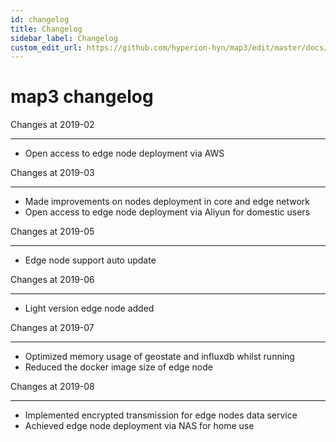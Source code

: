 ```yaml
---
id: changelog
title: Changelog
sidebar_label: Changelog
custom_edit_url: https://github.com/hyperion-hyn/map3/edit/master/docs/changelog.md
---
```


# map3 changelog

Changes at 2019-02
- - - -
* Open access to edge node deployment via AWS


Changes at  2019-03
- - - -
* Made improvements on nodes deployment in core and edge network
* Open access to edge node deployment via Aliyun for domestic users


Changes at 2019-05
- - - -
* Edge node support auto update


Changes at 2019-06
- - - -
* Light version edge node added


Changes at 2019-07
- - - -
* Optimized memory usage of geostate and influxdb whilst running
* Reduced the docker image size of edge node


Changes at 2019-08
- - - -
* Implemented encrypted transmission for edge nodes data service
* Achieved edge node deployment via NAS for home use
